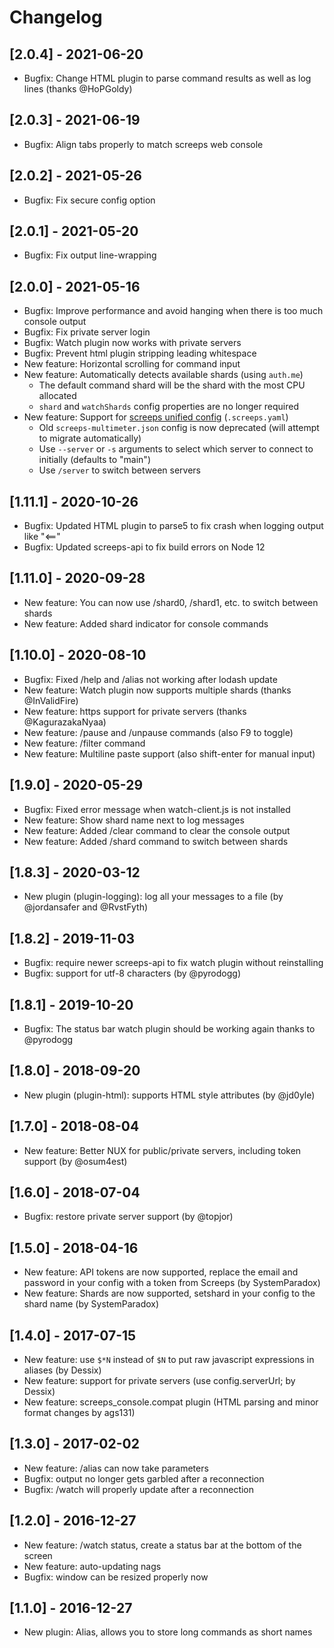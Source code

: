 # Changelog

## [2.0.4] - 2021-06-20

- Bugfix: Change HTML plugin to parse command results as well as log lines (thanks @HoPGoldy)

## [2.0.3] - 2021-06-19

- Bugfix: Align tabs properly to match screeps web console

## [2.0.2] - 2021-05-26

- Bugfix: Fix secure config option

## [2.0.1] - 2021-05-20

- Bugfix: Fix output line-wrapping

## [2.0.0] - 2021-05-16

- Bugfix: Improve performance and avoid hanging when there is too much console output
- Bugfix: Fix private server login
- Bugfix: Watch plugin now works with private servers
- Bugfix: Prevent html plugin stripping leading whitespace
- New feature: Horizontal scrolling for command input
- New feature: Automatically detects available shards (using `auth.me`)
  - The default command shard will be the shard with the most CPU allocated
  - `shard` and `watchShards` config properties are no longer required
- New feature: Support for [screeps unified config](https://github.com/screepers/screepers-standards/blob/master/SS3-Unified_Credentials_File.md) (`.screeps.yaml`)
  - Old `screeps-multimeter.json` config is now deprecated (will attempt to migrate automatically)
  - Use `--server` or `-s` arguments to select which server to connect to initially (defaults to "main")
  - Use `/server` to switch between servers

## [1.11.1] - 2020-10-26

- Bugfix: Updated HTML plugin to parse5 to fix crash when logging output like "<=="
- Bugfix: Updated screeps-api to fix build errors on Node 12

## [1.11.0] - 2020-09-28

- New feature: You can now use /shard0, /shard1, etc. to switch between shards
- New feature: Added shard indicator for console commands

## [1.10.0] - 2020-08-10

- Bugfix: Fixed /help and /alias not working after lodash update
- New feature: Watch plugin now supports multiple shards (thanks @InValidFire)
- New feature: https support for private servers (thanks @KagurazakaNyaa)
- New feature: /pause and /unpause commands (also F9 to toggle)
- New feature: /filter command
- New feature: Multiline paste support (also shift-enter for manual input)

## [1.9.0] - 2020-05-29

- Bugfix: Fixed error message when watch-client.js is not installed
- New feature: Show shard name next to log messages
- New feature: Added /clear command to clear the console output
- New feature: Added /shard command to switch between shards

## [1.8.3] - 2020-03-12

- New plugin (plugin-logging): log all your messages to a file (by @jordansafer and @RvstFyth)

## [1.8.2] - 2019-11-03

- Bugfix: require newer screeps-api to fix watch plugin without reinstalling
- Bugfix: support for utf-8 characters (by @pyrodogg)

## [1.8.1] - 2019-10-20

- Bugfix: The status bar watch plugin should be working again thanks to @pyrodogg

## [1.8.0] - 2018-09-20

- New plugin (plugin-html): supports HTML style attributes (by @jd0yle)

## [1.7.0] - 2018-08-04

- New feature: Better NUX for public/private servers, including token support (by @osum4est)

## [1.6.0] - 2018-07-04

- Bugfix: restore private server support (by @topjor)

## [1.5.0] - 2018-04-16

- New feature: API tokens are now supported, replace the email and password in your config with a token from Screeps (by SystemParadox)
- New feature: Shards are now supported, setshard in your config to the shard name (by SystemParadox)

## [1.4.0] - 2017-07-15

- New feature: use `$*N` instead of `$N` to put raw javascript expressions in aliases (by Dessix)
- New feature: support for private servers (use config.serverUrl; by Dessix)
- New feature: screeps_console.compat plugin (HTML parsing and minor format changes by ags131)

## [1.3.0] - 2017-02-02

- New feature: /alias can now take parameters
- Bugfix: output no longer gets garbled after a reconnection
- Bugfix: /watch will properly update after a reconnection

## [1.2.0] - 2016-12-27

- New feature: /watch status, create a status bar at the bottom of the screen
- New feature: auto-updating nags
- Bugfix: window can be resized properly now

## [1.1.0] - 2016-12-27

- New plugin: Alias, allows you to store long commands as short names

